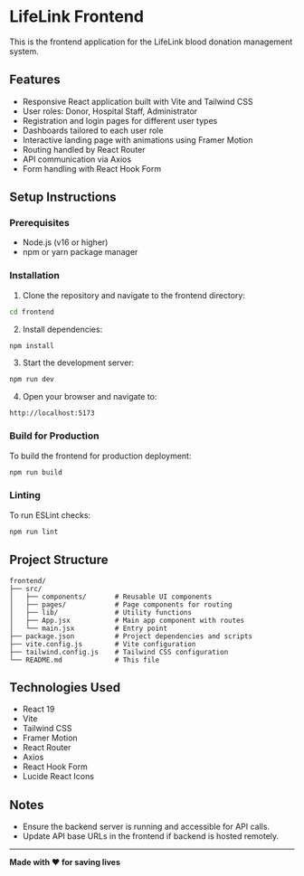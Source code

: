# LifeLink Frontend

This is the frontend application for the LifeLink blood donation management system.

## Features

- Responsive React application built with Vite and Tailwind CSS
- User roles: Donor, Hospital Staff, Administrator
- Registration and login pages for different user types
- Dashboards tailored to each user role
- Interactive landing page with animations using Framer Motion
- Routing handled by React Router
- API communication via Axios
- Form handling with React Hook Form

## Setup Instructions

### Prerequisites

- Node.js (v16 or higher)
- npm or yarn package manager

### Installation

1. Clone the repository and navigate to the frontend directory:
```bash
cd frontend
```

2. Install dependencies:
```bash
npm install
```

3. Start the development server:
```bash
npm run dev
```

4. Open your browser and navigate to:
```
http://localhost:5173
```

### Build for Production

To build the frontend for production deployment:
```bash
npm run build
```

### Linting

To run ESLint checks:
```bash
npm run lint
```

## Project Structure

```
frontend/
├── src/
│   ├── components/       # Reusable UI components
│   ├── pages/            # Page components for routing
│   ├── lib/              # Utility functions
│   ├── App.jsx           # Main app component with routes
│   └── main.jsx          # Entry point
├── package.json          # Project dependencies and scripts
├── vite.config.js        # Vite configuration
├── tailwind.config.js    # Tailwind CSS configuration
└── README.md             # This file
```

## Technologies Used

- React 19
- Vite
- Tailwind CSS
- Framer Motion
- React Router
- Axios
- React Hook Form
- Lucide React Icons

## Notes

- Ensure the backend server is running and accessible for API calls.
- Update API base URLs in the frontend if backend is hosted remotely.

---

**Made with ❤️ for saving lives**
